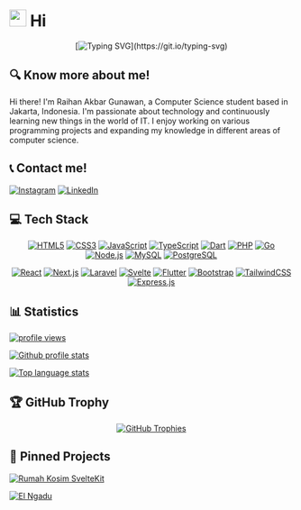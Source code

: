 # <img src="https://raw.githubusercontent.com/MartinHeinz/MartinHeinz/master/wave.gif" width="30px" alt="wave" /> Hi

<div align="center">

[![Typing SVG](https://readme-typing-svg.demolab.com?font=Fira+Code&pause=1000&color=0CDAF7&center=true&vCenter=true&width=435&lines=Welcome!)](https://git.io/typing-svg)

</div>

## 🔍 Know more about me!

Hi there! I'm Raihan Akbar Gunawan, a Computer Science student based in Jakarta, Indonesia. I'm passionate about technology and continuously learning new things in the world of IT. I enjoy working on various programming projects and expanding my knowledge in different areas of computer science.

## 📞 Contact me!

[![Instagram](https://img.shields.io/badge/Instagram-purple?style=flat-square&logo=instagram&logoColor=white)](https://www.instagram.com/rhankbrguw_/)
[![LinkedIn](https://img.shields.io/badge/💼_LinkedIn-0077B5?style=flat-square&logoColor=white)](https://www.linkedin.com/in/raihan-akbar-2b5820334/)

## 💻 Tech Stack

<div align="center">

[![HTML5](https://img.shields.io/badge/html5-%23E34F26.svg?style=for-the-badge&logo=html5&logoColor=white)](https://html.spec.whatwg.org/)
[![CSS3](https://img.shields.io/badge/CSS3-%231572B6.svg?style=for-the-badge&logo=css3&logoColor=white)](https://developer.mozilla.org/en-US/docs/Web/CSS)
[![JavaScript](https://img.shields.io/badge/javascript-%23323330.svg?style=for-the-badge&logo=javascript&logoColor=%23F7DF1E)](https://developer.mozilla.org/en/docs/Web/JavaScript)
[![TypeScript](https://img.shields.io/badge/typescript-%23007ACC.svg?style=for-the-badge&logo=typescript&logoColor=white)](https://www.typescriptlang.org/)
[![Dart](https://img.shields.io/badge/dart-%230175C2.svg?style=for-the-badge&logo=dart&logoColor=white)](https://dart.dev/)
[![PHP](https://img.shields.io/badge/php-%23777BB4.svg?style=for-the-badge&logo=php&logoColor=white)](https://www.php.net/)
[![Go](https://img.shields.io/badge/go-%2300ADD8.svg?style=for-the-badge&logo=go&logoColor=white)](https://golang.org/)
[![Node.js](https://img.shields.io/badge/node.js-6DA55F?style=for-the-badge&logo=node.js&logoColor=white)](https://nodejs.org/)
[![MySQL](https://img.shields.io/badge/mysql-4479A1.svg?style=for-the-badge&logo=mysql&logoColor=white)](https://www.mysql.com/)
[![PostgreSQL](https://img.shields.io/badge/postgresql-%23316192.svg?style=for-the-badge&logo=postgresql&logoColor=white)](https://www.postgresql.org/)

[![React](https://img.shields.io/badge/react-%2320232a.svg?style=for-the-badge&logo=react&logoColor=%2361DAFB)](https://react.dev/)
[![Next.js](https://img.shields.io/badge/next.js-%23000000.svg?style=for-the-badge&logo=nextdotjs&logoColor=white)](https://nextjs.org/)
[![Laravel](https://img.shields.io/badge/laravel-%23FF2D20.svg?style=for-the-badge&logo=laravel&logoColor=white)](https://laravel.com/)
[![Svelte](https://img.shields.io/badge/svelte-%23f1413d.svg?style=for-the-badge&logo=svelte&logoColor=white)](https://svelte.dev/)
[![Flutter](https://img.shields.io/badge/Flutter-%2302569B.svg?style=for-the-badge&logo=Flutter&logoColor=white)](https://flutter.dev/)
[![Bootstrap](https://img.shields.io/badge/bootstrap-%238511FA.svg?style=for-the-badge&logo=bootstrap&logoColor=white)](https://getbootstrap.com/)
[![TailwindCSS](https://img.shields.io/badge/tailwindcss-%2338B2AC.svg?style=for-the-badge&logo=tailwind-css&logoColor=white)](https://tailwindcss.com/)
[![Express.js](https://img.shields.io/badge/express.js-%23404d59.svg?style=for-the-badge&logo=express&logoColor=%2361DAFB)](https://expressjs.com/)

</div>

## 📊 Statistics

<p align="left">
  <a href="https://github.com/rhankbrguw">
    <img src="https://komarev.com/ghpvc/?username=rhankbrguw&label=Profile%20views&color=0e75b6&style=flat" alt="profile views" />
  </a>
</p>

<p align="left">
  <a href="https://github.com/rhankbrguw">
    <img src="https://github-readme-stats.vercel.app/api?username=rhankbrguw&show_icons=true&locale=en&theme=shades-of-purple" alt="Github profile stats" />
  </a>
</p>

<p align="left">
  <a href="https://github.com/rhankbrguw">
    <img src="https://github-readme-stats.vercel.app/api/top-langs?username=rhankbrguw&show_icons=true&locale=en&layout=compact&theme=shades-of-purple" alt="Top language stats" />
  </a>
</p>

## 🏆 GitHub Trophy

<p align="center">
  <a href="https://github.com/rhankbrguw">
    <img src="https://github-profile-trophy.vercel.app/?username=rhankbrguw&theme=dracula&margin-w=10&no-frame=true" alt="GitHub Trophies" />
  </a>
</p>

## 📌 Pinned Projects

<p align="left">
  <a href="https://github.com/rhankbrguw/rumah-kosim-sveltekit">
    <img src="https://github-readme-stats.vercel.app/api/pin/?username=rhankbrguw&repo=rumah-kosim-sveltekit&theme=shades-of-purple" alt="Rumah Kosim SvelteKit" />
  </a>
</p>

<p align="left">
  <a href="https://github.com/rhankbrguw/el-ngadu">
    <img src="https://github-readme-stats.vercel.app/api/pin/?username=rhankbrguw&repo=el-ngadu&theme=shades-of-purple" alt="El Ngadu" />
  </a>
</p>
